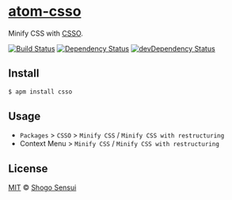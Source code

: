 # [atom-csso](https://atom.io/packages/csso)

Minify CSS with [CSSO](http://github.com/css/csso).

[![Build Status](https://travis-ci.org/1000ch/atom-csso.svg?branch=master)](https://travis-ci.org/1000ch/atom-csso)
[![Dependency Status](https://david-dm.org/1000ch/atom-csso.svg)](https://david-dm.org/1000ch/atom-csso)
[![devDependency Status](https://david-dm.org/1000ch/atom-csso/dev-status.svg)](https://david-dm.org/1000ch/atom-csso?type=dev)

## Install

```bash
$ apm install csso
```

## Usage

- `Packages` > `CSSO` > `Minify CSS` / `Minify CSS with restructuring`
- Context Menu > `Minify CSS` / `Minify CSS with restructuring`

## License

[MIT](https://1000ch.mit-license.org) © [Shogo Sensui](https://github.com/1000ch)
